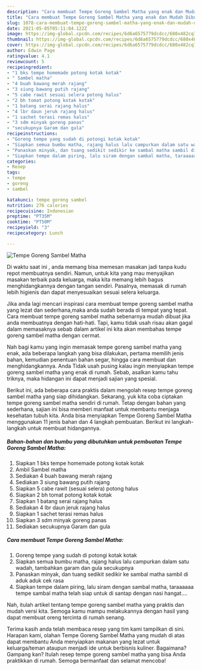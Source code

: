 ```yaml
---
description: "Cara membuat Tempe Goreng Sambel Matha yang enak dan Mudah Dibuat"
title: "Cara membuat Tempe Goreng Sambel Matha yang enak dan Mudah Dibuat"
slug: 1078-cara-membuat-tempe-goreng-sambel-matha-yang-enak-dan-mudah-dibuat
date: 2021-05-05T05:11:04.122Z
image: https://img-global.cpcdn.com/recipes/6d6a6575779dcdcc/680x482cq70/tempe-goreng-sambel-matha-foto-resep-utama.jpg
thumbnail: https://img-global.cpcdn.com/recipes/6d6a6575779dcdcc/680x482cq70/tempe-goreng-sambel-matha-foto-resep-utama.jpg
cover: https://img-global.cpcdn.com/recipes/6d6a6575779dcdcc/680x482cq70/tempe-goreng-sambel-matha-foto-resep-utama.jpg
author: Edwin Page
ratingvalue: 4.1
reviewcount: 5
recipeingredient:
- "1 bks tempe homemade potong kotak kotak"
- " Sambel matha"
- "4 buah bawang merah rajang"
- "3 siung bawang putih rajang"
- "5 cabe rawit sesuai selera potong halus"
- "2 bh tomat potong kotak kotak"
- "1 batang serai rajang halus"
- "4 lbr daun jeruk rajang halus"
- "1 sachet terasi remas halus"
- "3 sdm minyak goreng panas"
- "secukupnya Garam dan gula"
recipeinstructions:
- "Goreng tempe yang sudah di potongi kotak kotak"
- "Siapkan semua bumbu matha, rajang halus lalu campurkan dalam satu wadah, tambahkan garam dan gula secukupnya"
- "Panaskan minyak, dan tuang sedikit sedikir ke sambal matha sambil di aduk aduk cek rasa"
- "Siapkan tempe dalam piring, lalu siram dengan sambal matha, taraaaaaa tempe sambal matha telah siap untuk di santap dengan nasi hangat...."
categories:
- Resep
tags:
- tempe
- goreng
- sambel

katakunci: tempe goreng sambel 
nutrition: 276 calories
recipecuisine: Indonesian
preptime: "PT35M"
cooktime: "PT50M"
recipeyield: "3"
recipecategory: Lunch

---
```



![Tempe Goreng Sambel Matha](https://img-global.cpcdn.com/recipes/6d6a6575779dcdcc/680x482cq70/tempe-goreng-sambel-matha-foto-resep-utama.jpg)

Di waktu  saat ini , anda memang bisa memesan masakan jadi tanpa kudu repot membuatnya sendiri. Namun, untuk kita yang mau menyajikan masakan terbaik pada keluarga, maka kita memang lebih bagus menghidangkannya dengan tangan sendiri. Pasalnya, memasak di rumah lebih higienis dan dapat menyesuaikan sesuai selera keluarga.

Jika anda lagi mencari inspirasi cara membuat tempe goreng sambel matha yang lezat dan sederhana,maka anda sudah berada di tempat yang tepat. Cara membuat tempe goreng sambel matha  sebenarnya mudah dibuat jika anda membuatnya dengan hati-hati. Tapi, kamu tidak usah risau akan gagal dalam memasaknya 
sebab dalam artikel ini kita akan membahas tempe goreng sambel matha dengan cermat.  



Nah bagi kamu yang ingin memasak tempe goreng sambel matha yang enak, ada beberapa langkah yang bisa dilakukan, pertama memilih jenis bahan, kemudian penentuan bahan segar, hingga cara membuat dan menghidangkannya. Anda Tidak usah pusing kalau ingin menyiapkan tempe goreng sambel matha yang enak di rumah. Sebab, asalkan kamu  tahu triknya, maka hidangan ini dapat menjadi sajian yang spesial.

Berikut ini, ada beberapa cara praktis  dalam mengolah resep tempe goreng sambel matha yang siap dihidangkan. Sekarang, yuk kita coba ciptakan tempe goreng sambel matha sendiri di rumah. Tetap dengan bahan yang sederhana, sajian ini bisa memberi manfaat untuk membantu menjaga kesehatan tubuh kita. Anda bisa menyiapkan Tempe Goreng Sambel Matha menggunakan 11 jenis bahan dan 4 langkah pembuatan. Berikut ini langkah-langkah untuk membuat hidangannya.

<!--inarticleads1-->

##### Bahan-bahan dan bumbu yang dibutuhkan untuk pembuatan Tempe Goreng Sambel Matha:

1. Siapkan 1 bks tempe homemade potong kotak kotak
1. Ambil  Sambel matha
1. Sediakan 4 buah bawang merah rajang
1. Sediakan 3 siung bawang putih rajang
1. Siapkan 5 cabe rawit (sesuai selera) potong halus
1. Siapkan 2 bh tomat potong kotak kotak
1. Siapkan 1 batang serai rajang halus
1. Sediakan 4 lbr daun jeruk rajang halus
1. Siapkan 1 sachet terasi remas halus
1. Siapkan 3 sdm minyak goreng panas
1. Sediakan secukupnya Garam dan gula




<!--inarticleads2-->

##### Cara membuat Tempe Goreng Sambel Matha:

1. Goreng tempe yang sudah di potongi kotak kotak
1. Siapkan semua bumbu matha, rajang halus lalu campurkan dalam satu wadah, tambahkan garam dan gula secukupnya
1. Panaskan minyak, dan tuang sedikit sedikir ke sambal matha sambil di aduk aduk cek rasa
1. Siapkan tempe dalam piring, lalu siram dengan sambal matha, taraaaaaa tempe sambal matha telah siap untuk di santap dengan nasi hangat....




Nah, itulah artikel tentang  tempe goreng sambel matha  yang praktis dan mudah versi kita. Semoga kamu mampu melakukannya dengan hasil yang dapat membuat oreng tercinta di rumah senang. 

Terima kasih anda telah membaca resep yang tim kami tampilkan di sini. Harapan kami, olahan  Tempe Goreng Sambel Matha yang mudah di atas dapat membantu Anda menyiapkan makanan yang lezat untuk keluarga/teman ataupun menjadi ide untuk berbisnis kuliner. Bagaimana? Gampang kan? Itulah resep tempe goreng sambel matha yang bisa Anda praktikkan di rumah. Semoga bermanfaat dan selamat mencoba!

